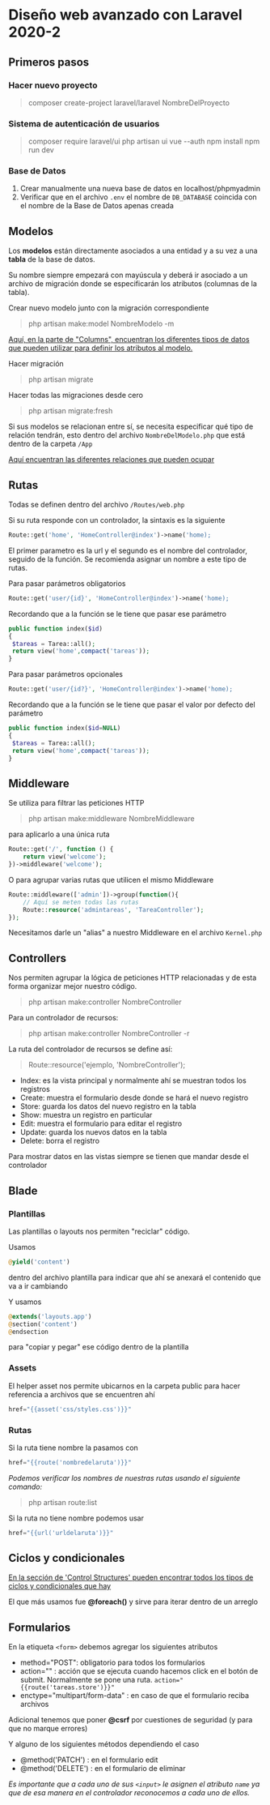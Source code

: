 
# Diseño web avanzado con Laravel 2020-2

## Primeros pasos

### Hacer nuevo proyecto
> composer create-project laravel/laravel NombreDelProyecto

### Sistema de autenticación de usuarios
> composer require laravel/ui
php artisan ui vue --auth
npm install
npm run dev

### Base de Datos

 1. Crear manualmente una nueva base de datos en localhost/phpmyadmin
 2. Verificar que en el archivo `.env` el nombre de `DB_DATABASE` coincida con el nombre de la Base de Datos apenas creada
 
## Modelos

Los **modelos** están directamente asociados a una entidad y a su vez a una **tabla** de la base de datos.

Su nombre siempre empezará con mayúscula y deberá ir asociado a un archivo de migración donde se especificarán los atributos (columnas de la tabla).

Crear nuevo modelo junto con la migración correspondiente 
>php artisan make:model NombreModelo -m

[Aquí, en la parte de "Columns", encuentran los diferentes tipos de datos que pueden utilizar para definir los atributos al modelo.](https://laravel.com/docs/7.x/migrations)

Hacer migración
>php artisan migrate

Hacer todas las migraciones desde cero
>php artisan migrate:fresh
>

Si sus modelos se relacionan entre sí, se necesita especificar qué tipo de relación tendrán, esto dentro del archivo `NombreDelModelo.php` que está dentro de la carpeta `/App`

[Aquí encuentran las diferentes relaciones que pueden ocupar](https://laravel.com/docs/7.x/eloquent-relationships)

## Rutas

Todas se definen dentro del archivo `/Routes/web.php` 

Si su ruta responde con un controlador, la sintaxis es la siguiente

```php
Route::get('home', 'HomeController@index')->name('home);
````
El primer parametro es la url y el segundo es el nombre del controlador, seguido de la función. Se recomienda asignar un nombre a este tipo de rutas. 

Para pasar parámetros obligatorios
```php
Route::get('user/{id}', 'HomeController@index')->name('home);
````
Recordando que a la función se le tiene que pasar ese parámetro
```php
public function index($id)
{
 $tareas = Tarea::all();
 return view('home',compact('tareas'));
}
````
Para pasar parámetros opcionales
```php
Route::get('user/{id?}', 'HomeController@index')->name('home);
````
Recordando que a la función se le tiene que pasar el valor por defecto del parámetro
```php
public function index($id=NULL)
{
 $tareas = Tarea::all();
 return view('home',compact('tareas'));
}
````

## Middleware
Se utiliza para filtrar las peticiones HTTP

>php artisan make:middleware NombreMiddleware

para aplicarlo a una única ruta
```php
Route::get('/', function () {
    return view('welcome');
})->middleware('welcome');
````

O para agrupar varias rutas que utilicen el mismo Middleware
```php
Route::middleware(['admin'])->group(function(){
	// Aquí se meten todas las rutas
	Route::resource('admintareas', 'TareaController');
});
````

Necesitamos darle un "alias" a nuestro Middleware en el archivo `Kernel.php`

## Controllers

Nos permiten agrupar la lógica de peticiones HTTP relacionadas y de esta forma organizar mejor nuestro código.

>php artisan make:controller NombreController

Para un controlador de recursos:
>php artisan make:controller NombreController -r

La ruta del controlador de recursos se define así:
>Route::resource('ejemplo, 'NombreController');

 - Index: es la vista principal y normalmente ahí se muestran todos los registros
 - Create: muestra el formulario desde donde se hará el nuevo registro
 - Store: guarda los datos del nuevo registro en la tabla
 - Show: muestra un registro en particular
 - Edit: muestra el formulario para editar el registro
 - Update: guarda los nuevos datos en la tabla
 - Delete: borra el registro

Para mostrar datos en las vistas siempre se tienen que mandar desde el controlador

## Blade

### Plantillas

Las plantillas o layouts nos permiten "reciclar" código. 

Usamos 
```php 
@yield('content')
```

dentro del archivo plantilla para indicar que ahí se anexará el contenido que va  a ir cambiando

Y usamos 

```php
@extends('layouts.app')
@section('content')
@endsection
````

para "copiar y pegar" ese código dentro de la plantilla

### Assets
El helper asset nos permite ubicarnos en la carpeta public para hacer referencia a archivos que se encuentren ahí

```php
href="{{asset('css/styles.css')}}"
````

### Rutas

Si la ruta tiene nombre la pasamos con 
```php
href="{{route('nombredelaruta')}}"
````
	
*Podemos verificar los nombres de nuestras rutas usando el siguiente comando:*
> php artisan route:list

Si la ruta no tiene nombre podemos usar
```php
href="{{url('urldelaruta')}}"
````

## Ciclos y condicionales

[En la sección de 'Control Structures' pueden encontrar todos los tipos de ciclos y condicionales que hay](https://laravel.com/docs/7.x/blade)

El que más usamos fue **@foreach()** y sirve para iterar dentro de un arreglo

## Formularios

En la etiqueta `<form>` debemos agregar los siguientes atributos

 - method="POST": obligatorio para todos los formularios
 - action="" : acción que se ejecuta cuando hacemos click en el botón de submit. Normalmente se pone una ruta. `action="{{route('tareas.store')}}"`
 - enctype="multipart/form-data" : en caso de que el formulario reciba archivos

Adicional tenemos que poner **@csrf** por cuestiones de seguridad (y para que no marque errores)

Y alguno de los siguientes métodos dependiendo el caso

 - @method('PATCH') : en el formulario edit
 - @method('DELETE') : en el formulario de eliminar

*Es importante que a cada uno de sus `<input>` le asignen el atributo `name` ya que de esa manera en el controlador reconocemos a cada uno de ellos.*




